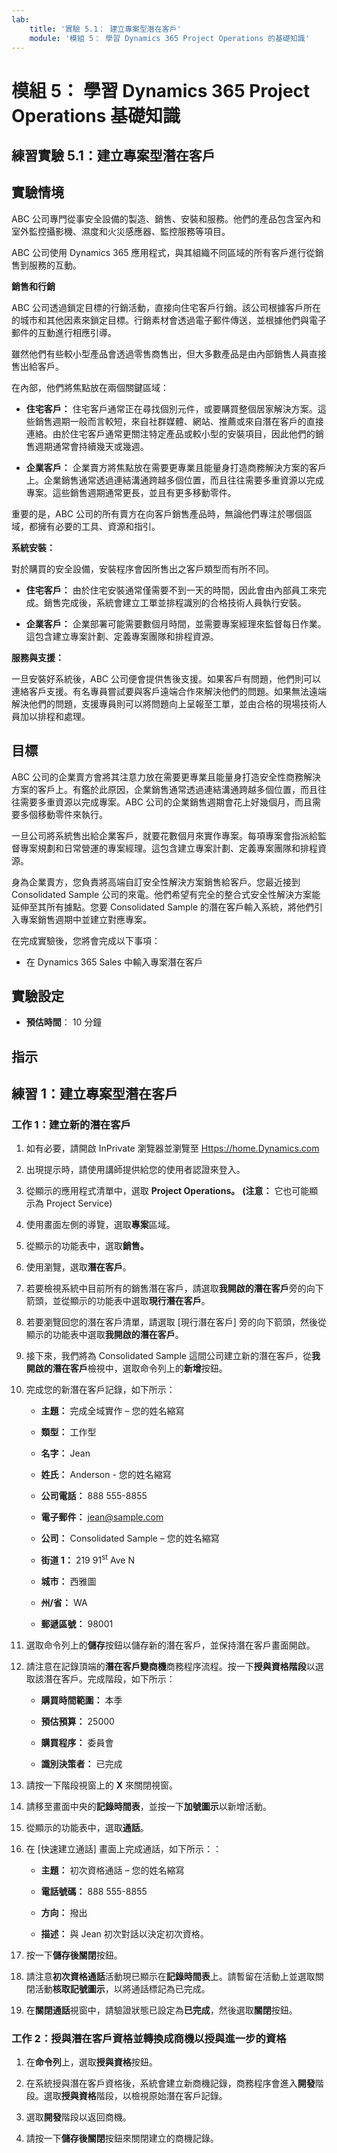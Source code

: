 ```yaml
---
lab:
    title: '實驗 5.1： 建立專案型潛在客戶'
    module: '模組 5： 學習 Dynamics 365 Project Operations 的基礎知識'
---
```


模組 5： 學習 Dynamics 365 Project Operations 基礎知識
========================

## 練習實驗 5.1：建立專案型潛在客戶

## 實驗情境

ABC 公司專門從事安全設備的製造、銷售、安裝和服務。他們的產品包含室內和室外監控攝影機、濕度和火災感應器、監控服務等項目。 

ABC 公司使用 Dynamics 365 應用程式，與其組織不同區域的所有客戶進行從銷售到服務的互動。 

**銷售和行銷**

ABC 公司透過鎖定目標的行銷活動，直接向住宅客戶行銷。該公司根據客戶所在的城市和其他因素來鎖定目標。行銷素材會透過電子郵件傳送，並根據他們與電子郵件的互動進行相應引導。 

雖然他們有些較小型產品會透過零售商售出，但大多數產品是由內部銷售人員直接售出給客戶。

在內部，他們將焦點放在兩個關鍵區域： 

- **住宅客戶：** 住宅客戶通常正在尋找個別元件，或要購買整個居家解決方案。這些銷售週期一般而言較短，來自社群媒體、網站、推薦或來自潛在客戶的直接連絡。由於住宅客戶通常更關注特定產品或較小型的安裝項目，因此他們的銷售週期通常會持續幾天或幾週。 

- **企業客戶：** 企業賣方將焦點放在需要更專業且能量身打造商務解決方案的客戶上。企業銷售通常透過連結溝通跨越多個位置，而且往往需要多重資源以完成專案。這些銷售週期通常更長，並且有更多移動零件。 

重要的是，ABC 公司的所有賣方在向客戶銷售產品時，無論他們專注於哪個區域，都擁有必要的工具、資源和指引。 

**系統安裝：**

對於購買的安全設備，安裝程序會因所售出之客戶類型而有所不同。 

- **住宅客戶：** 由於住宅安裝通常僅需要不到一天的時間，因此會由內部員工來完成。銷售完成後，系統會建立工單並排程識別的合格技術人員執行安裝。 

- **企業客戶：** 企業部署可能需要數個月時間，並需要專案經理來監督每日作業。這包含建立專案計劃、定義專案團隊和排程資源。 

**服務與支援：**

一旦安裝好系統後，ABC 公司便會提供售後支援。如果客戶有問題，他們則可以連絡客戶支援。有名專員嘗試要與客戶遠端合作來解決他們的問題。如果無法遠端解決他們的問題，支援專員則可以將問題向上呈報至工單，並由合格的現場技術人員加以排程和處理。 
## 目標

ABC 公司的企業賣方會將其注意力放在需要更專業且能量身打造安全性商務解決方案的客戶上。有鑑於此原因，企業銷售通常透過連結溝通跨越多個位置，而且往往需要多重資源以完成專案。ABC 公司的企業銷售週期會花上好幾個月，而且需要多個移動零件來執行。 

一旦公司將系統售出給企業客戶，就要花數個月來實作專案。每項專案會指派給監督專案規劃和日常營運的專案經理。這包含建立專案計劃、定義專案團隊和排程資源。 

身為企業賣方，您負責將高端自訂安全性解決方案銷售給客戶。您最近接到 Consolidated Sample 公司的來電。他們希望有完全的整合式安全性解決方案能延伸至其所有據點。您要 Consolidated Sample 的潛在客戶輸入系統，將他們引入專案銷售週期中並建立對應專案。 

在完成實驗後，您將會完成以下事項：

- 在 Dynamics 365 Sales 中輸入專案潛在客戶

## 實驗設定

  - **預估時間**： 10 分鐘

## 指示

## 練習 1：建立專案型潛在客戶

### 工作 1：建立新的潛在客戶

1. 如有必要，請開啟 InPrivate 瀏覽器並瀏覽至 [Https://home.Dynamics.com](https://home.dynamics.com/) 

2. 出現提示時，請使用講師提供給您的使用者認證來登入。 

3. 從顯示的應用程式清單中，選取 **Project Operations。** **(注意：** 它也可能顯示為 Project Service)

4. 使用畫面左側的導覽，選取**專案**區域。 

5. 從顯示的功能表中，選取**銷售。**

6. 使用瀏覽，選取**潛在客戶**。 

7. 若要檢視系統中目前所有的銷售潛在客戶，請選取**我開啟的潛在客戶**旁的向下箭頭，並從顯示的功能表中選取**現行潛在客戶**。 

8. 若要瀏覽回您的潛在客戶清單，請選取 [現行潛在客戶] 旁的向下箭頭，然後從顯示的功能表中選取**我開啟的潛在客戶**。 

9. 接下來，我們將為 Consolidated Sample 這間公司建立新的潛在客戶，從**我開啟的潛在客戶**檢視中，選取命令列上的**新增**按鈕。

10. 完成您的新潛在客戶記錄，如下所示：

	- **主題：** 完成全域實作 – 您的姓名縮寫

	- **類型：** 工作型

	- **名字：** Jean

	- **姓氏：** Anderson - 您的姓名縮寫

	- **公司電話：** 888 555-8855

	- **電子郵件：** jean@sample.com

	- **公司：** Consolidated Sample – 您的姓名縮寫

	- **街道 1：** 219 91<sup data-htmlnode="">st</sup> Ave N

	- **城市：** 西雅圖

	- **州/省：** WA

	- **郵遞區號：** 98001 

11. 選取命令列上的**儲存**按鈕以儲存新的潛在客戶，並保持潛在客戶畫面開啟。

12. 請注意在記錄頂端的**潛在客戶變商機**商務程序流程。按一下**授與資格階段**以選取該潛在客戶。完成階段，如下所示：

	- **購買時間範圍：** 本季

	- **預估預算：** 25000  

	- **購買程序：** 委員會

	- **識別決策者：** 已完成

13. 請按一下階段視窗上的 **X** 來關閉視窗。 

14. 請移至畫面中央的**記錄時間表**，並按一下**加號圖示**以新增活動。 

15. 從顯示的功能表中，選取**通話**。

16. 在 [快速建立通話] 畫面上完成通話，如下所示：：

	- **主題：** 初次資格通話 – 您的姓名縮寫  

	- **電話號碼：** 888 555-8855

	- **方向：** 撥出

	- **描述：** 與 Jean 初次對話以決定初次資格。 

17. 按一下**儲存後關閉**按鈕。

18. 請注意**初次資格通話**活動現已顯示在**記錄時間表**上。請暫留在活動上並選取關閉活動**核取記號圖示**，以將通話標記為已完成。 

19. 在**關閉通話**視窗中，請驗證狀態已設定為**已完成**，然後選取**關閉**按鈕。

 

### 工作 2：授與潛在客戶資格並轉換成商機以授與進一步的資格

1. 在**命令列**上，選取**授與資格**按鈕。 

2. 在系統授與潛在客戶資格後，系統會建立新商機記錄，商務程序會進入**開發**階段。選取**授與資格**階段，以檢視原始潛在客戶記錄。 

3. 選取**開發**階段以返回商機。

4. 請按一下**儲存後關閉**按鈕來關閉建立的商機記錄。 

